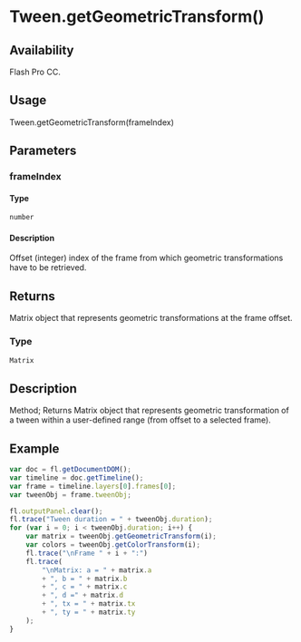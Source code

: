 # Tween.getGeometricTransform()

## Availability

Flash Pro CC.

## Usage

Tween.getGeometricTransform(frameIndex)

## Parameters

### **frameIndex**

#### Type

```typescript
number
```

#### Description

Offset (integer) index of the frame from which geometric transformations have to be retrieved.

## Returns

Matrix object that represents geometric transformations at the frame offset.

### Type

```typescript
Matrix
```

## Description

Method; Returns Matrix object that represents geometric transformation of a tween within a user-defined range (from offset to a selected frame).

## Example

```javascript
var doc = fl.getDocumentDOM();
var timeline = doc.getTimeline();
var frame = timeline.layers[0].frames[0];
var tweenObj = frame.tweenObj;

fl.outputPanel.clear();
fl.trace("Tween duration = " + tweenObj.duration);
for (var i = 0; i < tweenObj.duration; i++) {
    var matrix = tweenObj.getGeometricTransform(i);
    var colors = tweenObj.getColorTransform(i);
    fl.trace("\nFrame " + i + ":")
    fl.trace(
        "\nMatrix: a = " + matrix.a
        + ", b = " + matrix.b
        + ", c = " + matrix.c
        + ", d =" + matrix.d
        + ", tx = " + matrix.tx
        + ", ty = " + matrix.ty
    );
}
```

